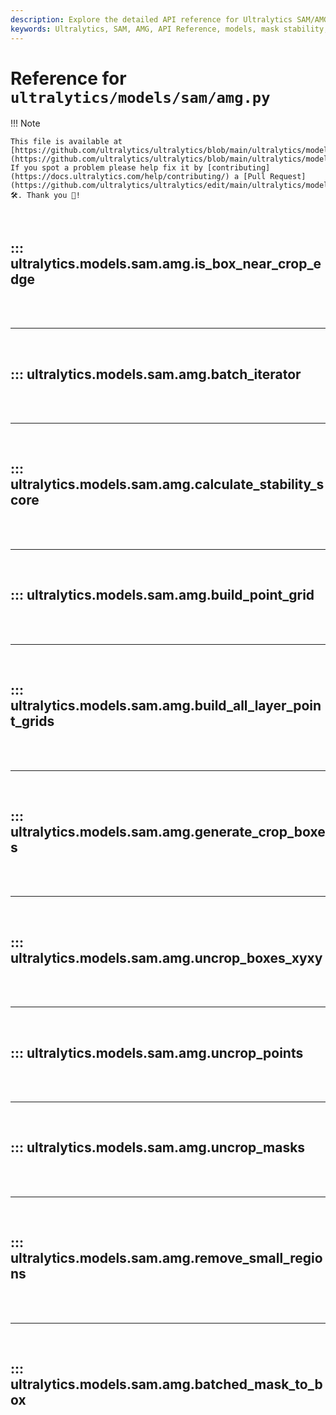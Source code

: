 ```yaml
---
description: Explore the detailed API reference for Ultralytics SAM/AMG models, including functions for mask stability scores, crop box generation, and more.
keywords: Ultralytics, SAM, AMG, API Reference, models, mask stability, crop boxes, data processing, YOLO
---
```


# Reference for `ultralytics/models/sam/amg.py`

!!! Note

    This file is available at [https://github.com/ultralytics/ultralytics/blob/main/ultralytics/models/sam/amg.py](https://github.com/ultralytics/ultralytics/blob/main/ultralytics/models/sam/amg.py). If you spot a problem please help fix it by [contributing](https://docs.ultralytics.com/help/contributing/) a [Pull Request](https://github.com/ultralytics/ultralytics/edit/main/ultralytics/models/sam/amg.py) 🛠️. Thank you 🙏!

<br>

## ::: ultralytics.models.sam.amg.is_box_near_crop_edge

<br><br><hr><br>

## ::: ultralytics.models.sam.amg.batch_iterator

<br><br><hr><br>

## ::: ultralytics.models.sam.amg.calculate_stability_score

<br><br><hr><br>

## ::: ultralytics.models.sam.amg.build_point_grid

<br><br><hr><br>

## ::: ultralytics.models.sam.amg.build_all_layer_point_grids

<br><br><hr><br>

## ::: ultralytics.models.sam.amg.generate_crop_boxes

<br><br><hr><br>

## ::: ultralytics.models.sam.amg.uncrop_boxes_xyxy

<br><br><hr><br>

## ::: ultralytics.models.sam.amg.uncrop_points

<br><br><hr><br>

## ::: ultralytics.models.sam.amg.uncrop_masks

<br><br><hr><br>

## ::: ultralytics.models.sam.amg.remove_small_regions

<br><br><hr><br>

## ::: ultralytics.models.sam.amg.batched_mask_to_box

<br><br>
